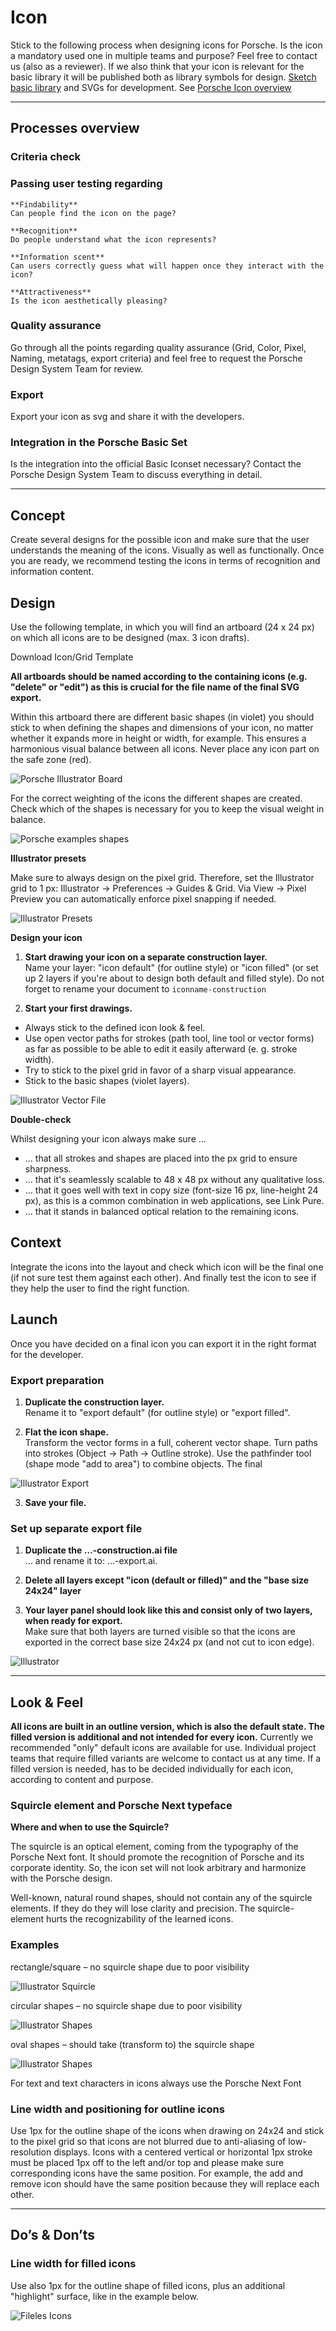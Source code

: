 # Icon

Stick to the following process when designing icons for Porsche. Is the icon a mandatory used one in multiple teams and purpose? 
Feel free to contact us (also as a reviewer). If we also think that your icon is relevant for the basic library it will be published both as library symbols for design.
[Sketch basic library](https://designsystem.porsche.com/latest/#/start-designing/introduction) and SVGs for development. See [Porsche Icon overview](https://icons.porsche.com/#/)

---

## Processes overview

### Criteria check

### Passing user testing regarding

    **Findability**  
    Can people find the icon on the page?

    **Recognition**  
    Do people understand what the icon represents?

    **Information scent**  
    Can users correctly guess what will happen once they interact with the icon?

    **Attractiveness**  
    Is the icon aesthetically pleasing?

### Quality assurance
Go through all the points regarding quality assurance (Grid, Color, Pixel, Naming, metatags, export criteria) and feel free to request the Porsche Design System Team for review.

### Export
Export your icon as svg and share it with the developers.

### Integration in the Porsche Basic Set
Is the integration into the official Basic Iconset necessary? Contact the Porsche Design System Team to discuss everything in detail.

---

## Concept

Create several designs for the possible icon and make sure that the user understands the meaning of the icons. Visually as well as functionally. Once you are ready, we recommend testing the icons in terms of recognition and information content.

## Design

Use the following template, in which you will find an artboard (24 x 24 px) on which all icons are to be designed (max. 3 icon drafts).

<p-link-pure href="https://designsystem.porsche.com/sketch/PAG_icon_template_24x24.ai" icon="download" download>Download Icon/Grid Template</p-link-pure>

**All artboards should be named according to the containing icons (e.g. "delete" or "edit") as this is crucial for the file name of the final SVG export.**

Within this artboard there are different basic shapes (in violet) you should stick to when defining the shapes and dimensions of your icon, no matter whether it expands more in height or width, for example. This ensures a harmonious visual balance between all icons. Never place any icon part on the safe zone (red). 

![Porsche Illustrator Board](./assets/porsche-icons-illustrator-board.png)

For the correct weighting of the icons the different shapes are created. Check which of the shapes is necessary for you to keep the visual weight in balance. 

![Porsche examples shapes](./assets/porsche-icons-shapes.png)


**Illustrator presets**

Make sure to always design on the pixel grid. Therefore, set the Illustrator grid to 1 px:
Illustrator → Preferences → Guides & Grid. Via View → Pixel Preview you can automatically enforce pixel snapping if needed. 

![Illustrator Presets](./assets/porsche-icons-illustrator-presets.png)


**Design your icon**

1. **Start drawing your icon on a separate construction layer.**  
Name your layer: "icon default" (for outline style) or "icon filled" 
(or set up 2 layers if you're about to design both default and filled style).
Do not forget to rename your document to `iconname-construction`

1. **Start your first drawings.**  
- Always stick to the defined icon look & feel.
- Use open vector paths for strokes (path tool, line tool or vector forms) as far as possible to be able to edit it easily afterward (e. g. stroke width).
- Try to stick to the pixel grid in favor of a sharp visual appearance.
- Stick to the basic shapes (violet layers).

![Illustrator Vector File](./assets/porsche-icons-illustrator-vector.png)

**Double-check**

Whilst designing your icon always make sure …
- … that all strokes and shapes are placed into the px grid to ensure sharpness.
- … that it's seamlessly scalable to 48 x 48 px without any qualitative loss.
- … that it goes well with text in copy size (font-size 16 px, line-height 24 px), as this is a common combination in web applications, see Link Pure.
- … that it stands in balanced optical relation to the remaining icons.

## Context

Integrate the icons into the layout and check which icon will be the final one (if not sure test them against each other). And finally test the icon to see if they help the user to find the right function.

## Launch

Once you have decided on a final icon you can export it in the right format for the developer.

### Export preparation

1. **Duplicate the construction layer.**  
Rename it to "export default" (for outline style) or "export filled". 

2. **Flat the icon shape.**  
Transform the vector forms in a full, coherent vector shape.
Turn paths into strokes (Object → Path → Outline stroke).
Use the pathfinder tool (shape mode "add to area") to combine objects.
The final 

![Illustrator Export](./assets/porsche-icons-illustrator-export.png)


3. **Save your file.**

### Set up separate export file

1. **Duplicate the …-construction.ai file**   
… and rename it to: …-export.ai.

2. **Delete all layers except "icon (default or filled)" and the "base size 24x24" layer**

3. **Your layer panel should look like this and consist only of two layers, when ready for export.**  
Make sure that both layers are turned visible so that the icons are exported in the correct base size 24x24 px (and not cut to icon edge).

![Illustrator](./assets/porsche-icons-illustrator-ebenen.png)

---

## Look & Feel

**All icons are built in an outline version, which is also the default state. The filled version is additional and not intended for every icon.** Currently we recommended "only" default icons are available for use. Individual project teams that require filled variants are welcome to contact us at any time. If a filled version is needed, has to be decided individually for each icon, according to content and purpose.

### Squircle element and Porsche Next typeface

**Where and when to use the Squircle?** 

The squircle is an optical element, coming from the typography of the Porsche Next font. It should promote the recognition of Porsche and its corporate identity. So, the icon set will not look arbitrary and harmonize with the Porsche design. 

Well-known, natural round shapes, should not contain any of the squircle elements. If they do they will lose clarity and precision. The squircle-element hurts the recognizability of the learned icons.


### Examples

rectangle/square – no squircle shape due to poor visibility

![Illustrator Squircle](./assets/porsche-icons-example-01.png)


circular shapes – no squircle shape due to poor visibility

![Illustrator Shapes](./assets/porsche-icons-example-02.png)

oval shapes – should take (transform to) the squircle shape

![Illustrator Shapes](./assets/porsche-icons-example-03.png)

For text and text characters in icons always use the Porsche Next Font

### Line width and positioning for outline icons

Use 1px for the outline shape of the icons when drawing on 24x24 and stick to the pixel grid so that icons are not blurred due to anti-aliasing of low-resolution displays. Icons with a centered vertical or horizontal 1px stroke must be placed 1px off to the left and/or top and please make sure corresponding icons have the same position. For example, the add and remove icon should have the same position because they will replace each other.

---

## Do’s & Don’ts

### Line width for filled icons

Use also 1px for the outline shape of filled icons, plus an additional "highlight" surface, like in the example below.

![Fileles Icons](./assets/porsche-icons-look&feel.png)
